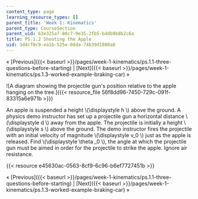 ```yaml
---
content_type: page
learning_resource_types: []
parent_title: 'Week 1: Kinematics'
parent_type: CourseSection
parent_uid: 63e325a7-80c7-9e35-2fb5-bddb9b8b2c6a
title: PS.1.2 Shooting the Apple
uid: 3d4cf0c9-ea1b-525e-0dda-74b39d1080a8
---
```


« [Previous]({{< baseurl >}}/pages/week-1-kinematics/ps.1.1-three-questions-before-starting) | [Next]({{< baseurl >}}/pages/week-1-kinematics/ps.1.3-worked-example-braking-car) »

![A diagram showing the projectile gun's position relative to the apple hanging on the tree.]({{< resource_file 56f8dd96-7450-729c-091f-83315a6e971b >}})

An apple is suspended a height \\(\\displaystyle h \\) above the ground. A physics demo instructor has set up a projectile gun a horizontal distance \\(\\displaystyle d \\) away from the apple. The projectile is initially a height \\(\\displaystyle s \\) above the ground. The demo instructor fires the projectile with an initial velocity of magnitude \\(\\displaystyle v\_0 \\) just as the apple is released. Find \\(\\displaystyle \\theta \_0 \\), the angle at which the projectile gun must be aimed in order for the projectile to strike the apple. Ignore air resistance.

{{< resource e45630ac-0563-8cf9-6c96-b6ef7727451b >}}

« [Previous]({{< baseurl >}}/pages/week-1-kinematics/ps.1.1-three-questions-before-starting) | [Next]({{< baseurl >}}/pages/week-1-kinematics/ps.1.3-worked-example-braking-car) »